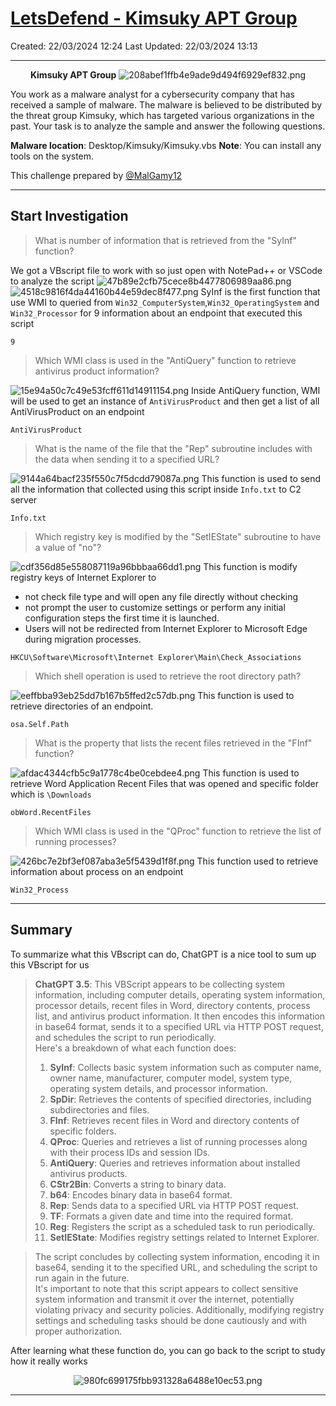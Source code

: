# [LetsDefend - Kimsuky APT Group](https://app.letsdefend.io/challenge/kimsuky-apt-group)
Created: 22/03/2024 12:24
Last Updated: 22/03/2024 13:13
* * *
<div align=center>

**Kimsuky APT Group**
![208abef1ffb4e9ade9d494f6929ef832.png](../../_resources/208abef1ffb4e9ade9d494f6929ef832.png)
</div>
You work as a malware analyst for a cybersecurity company that has received a sample of malware. The malware is believed to be distributed by the threat group Kimsuky, which has targeted various organizations in the past. Your task is to analyze the sample and answer the following questions.

**Malware location**: Desktop/Kimsuky/Kimsuky.vbs
**Note**: You can install any tools on the system.

This challenge prepared by [@MalGamy12](https://twitter.com/MalGamy12)

* * *
## Start Investigation
>What is number of information that is retrieved from the "SyInf" function?

We got a VBscript file to work with so just open with NotePad++ or VSCode to analyze the script
![47b89e2cfb75cece8b4477806989aa86.png](../../_resources/47b89e2cfb75cece8b4477806989aa86.png)
![4518c9816f4da44160b44e59dec8f477.png](../../_resources/4518c9816f4da44160b44e59dec8f477.png)
SyInf is the first function that use WMI to queried from `Win32_ComputerSystem`,`Win32_OperatingSystem` and `Win32_Processor` for 9 information about an endpoint that executed this script
```
9
```

>Which WMI class is used in the "AntiQuery" function to retrieve antivirus product information?

![15e94a50c7c49e53fcff611d14911154.png](../../_resources/15e94a50c7c49e53fcff611d14911154.png)
Inside AntiQuery function, WMI will be used to get an instance of `AntiVirusProduct` and then get a list of all AntiVirusProduct on an endpoint
```
AntiVirusProduct
```

>What is the name of the file that the "Rep" subroutine includes with the data when sending it to a specified URL?

![9144a64bacf235f550c7f5dcdd79087a.png](../../_resources/9144a64bacf235f550c7f5dcdd79087a.png)
This function is used to send all the information that collected using this script inside `Info.txt` to C2 server 
```
Info.txt
```

>Which registry key is modified by the "SetIEState" subroutine to have a value of "no"?

![cdf356d85e558087119a96bbbaa66dd1.png](../../_resources/cdf356d85e558087119a96bbbaa66dd1.png)
This function is modify registry keys of Internet Explorer to 
- not check file type and will open any file directly without checking
- not prompt the user to customize settings or perform any initial configuration steps the first time it is launched.
- Users will not be redirected from Internet Explorer to Microsoft Edge during migration processes.

```
HKCU\Software\Microsoft\Internet Explorer\Main\Check_Associations
```

>Which shell operation is used to retrieve the root directory path?

![eeffbba93eb25dd7b167b5ffed2c57db.png](../../_resources/eeffbba93eb25dd7b167b5ffed2c57db.png)
This function is used to retrieve directories of an endpoint.
```
osa.Self.Path
```

>What is the property that lists the recent files retrieved in the "FInf" function?

![afdac4344cfb5c9a1778c4be0cebdee4.png](../../_resources/afdac4344cfb5c9a1778c4be0cebdee4.png)
This function is used to retrieve Word Application Recent Files that was opened and specific folder which is `\Downloads`
```
obWord.RecentFiles
```

>Which WMI class is used in the "QProc" function to retrieve the list of running processes?

![426bc7e2bf3ef087aba3e5f5439d1f8f.png](../../_resources/426bc7e2bf3ef087aba3e5f5439d1f8f.png)
This function used to retrieve information about process on an endpoint
```
Win32_Process
```

* * *
## Summary

To summarize what this VBscript can do, ChatGPT is a nice tool to sum up this VBscript for us 
>**ChatGPT 3.5**: This VBScript appears to be collecting system information, including computer details, operating system information, processor details, recent files in Word, directory contents, process list, and antivirus product information. It then encodes this information in base64 format, sends it to a specified URL via HTTP POST request, and schedules the script to run periodically. <br>
Here's a breakdown of what each function does: <br>
>1. **SyInf**: Collects basic system information such as computer name, owner name, manufacturer, computer model, system type, operating system details, and processor information.
>2. **SpDir**: Retrieves the contents of specified directories, including subdirectories and files.
>3. **FInf**: Retrieves recent files in Word and directory contents of specific folders.
>4. **QProc**: Queries and retrieves a list of running processes along with their process IDs and session IDs.
>5. **AntiQuery**: Queries and retrieves information about installed antivirus products.
>6. **CStr2Bin**: Converts a string to binary data.
>7. **b64**: Encodes binary data in base64 format.
>8. **Rep**: Sends data to a specified URL via HTTP POST request.
>9. **TF**: Formats a given date and time into the required format.
>10. **Reg**: Registers the script as a scheduled task to run periodically.
>11. **SetIEState**: Modifies registry settings related to Internet Explorer. 

>The script concludes by collecting system information, encoding it in base64, sending it to the specified URL, and scheduling the script to run again in the future. <br>
It's important to note that this script appears to collect sensitive system information and transmit it over the internet, potentially violating privacy and security policies. Additionally, modifying registry settings and scheduling tasks should be done cautiously and with proper authorization.

After learning what these function do, you can go back to the script to study how it really works

<div align=center>

![980fc699175fbb931328a6488e10ec53.png](../../_resources/980fc699175fbb931328a6488e10ec53.png)
</div>

* * *
